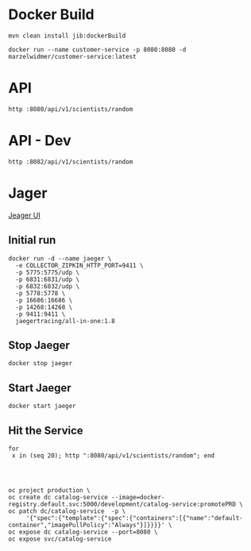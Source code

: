 # Docker Build

```
mvn clean install jib:dockerBuild
```
```
docker run --name customer-service -p 8080:8080 -d marzelwidmer/customer-service:latest
```

# API 
``` 
http :8080/api/v1/scientists/random
```
# API - Dev
``` 
http :8082/api/v1/scientists/random
```

# Jager

[Jeager UI ](http://localhost:16686/search)

## Initial run
```
docker run -d --name jaeger \                                                                                                                                
  -e COLLECTOR_ZIPKIN_HTTP_PORT=9411 \
  -p 5775:5775/udp \
  -p 6831:6831/udp \
  -p 6832:6832/udp \
  -p 5778:5778 \
  -p 16686:16686 \
  -p 14268:14268 \
  -p 9411:9411 \
  jaegertracing/all-in-one:1.8
```

## Stop Jaeger
```
docker stop jaeger 
```
## Start Jaeger
```
docker start jaeger 
```


## Hit the Service
``` 
for
 x in (seq 20); http ":8080/api/v1/scientists/random"; end




oc project production \
oc create dc catalog-service --image=docker-registry.default.svc:5000/development/catalog-service:promotePRD \
oc patch dc/catalog-service  -p \
     '{"spec":{"template":{"spec":{"containers":[{"name":"default-container","imagePullPolicy":"Always"}]}}}}' \
oc expose dc catalog-service --port=8080 \
oc expose svc/catalog-service